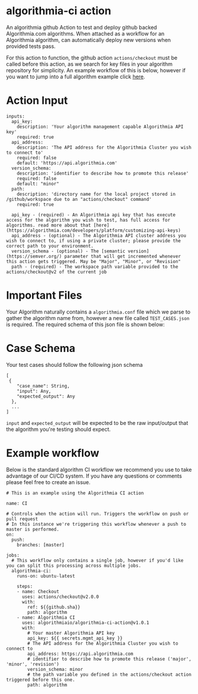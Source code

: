 # algorithmia-ci action
An algorithmia github Action to test and deploy github backed Algorithmia.com algorithms. 
When attached as a workflow for an Algorithmia algorithm, can automatically deploy new versions when provided tests pass.

For this action to function, the github action `actions/checkout` must be called before this action, as we search for key files in your algorithm repository for simplicity.
An example workflow of this is below, however if you want to jump into a full algorithm example click [here](https://github.com/algorithmiaio/algorithmia_ci).


# Action Input

```
inputs:
  api_key:
    description: 'Your algorithm management capable Algorithmia API key'
    required: true
  api_address:
    description: 'The API address for the Algorithmia Cluster you wish to connect to'
    required: false
    default: 'https://api.algorithmia.com'
  version_schema:
    description: 'identifier to describe how to promote this release'
    required: false
    default: "minor"
  path:
    description: 'directory name for the local project stored in /github/workspace due to an "actions/checkout" command'
    required: true
```

```
  api_key - (required) - An Algorithmia api key that has execute access for the algorithm you wish to test, has full access for algorithms. read more about that [here](https://algorithmia.com/developers/platform/customizing-api-keys)
  api_address - (optional) - The Algorithmia API cluster address you wish to connect to, if using a private cluster; please provide the correct path to your environment.
  version_schema - (optional) - The [semantic version](https://semver.org/) parameter that will get incremented whenever this action gets triggered. May be "Major", "Minor", or "Revision"
  path - (required) - The workspace path variable provided to the actions/checkout@v2 of the current job

```

# Important Files
Your Algorithm naturally contains a `algorithmia.conf` file which we parse to gather the algorithm name from, however a new file called `TEST_CASES.json` is required.
The required schema of this json file is shown below:

# Case Schema
Your test cases should follow the following json schema
```
[
 { 
    "case_name": String,
    "input": Any,
    "expected_output": Any
  },
  ...
]
```

`input` and `expected_output` will be expected to be the raw input/output that the algorithm you're testing should expect.


# Example workflow
Below is the standard algorithm CI workflow we recommend you use to take advantage of our CI/CD system.
If you have any questions or comments please feel free to create an issue.

```
# This is an example using the Algorithmia CI action

name: CI

# Controls when the action will run. Triggers the workflow on push or pull request
# In this instance we're triggering this workflow whenever a push to master is performed.
on:
  push:
    branches: [master]

jobs:
  # This workflow only contains a single job, however if you'd like you can split this processing across multiple jobs.
  algorithmia-ci:
    runs-on: ubuntu-latest

    steps:
    - name: Checkout
      uses: actions/checkout@v2.0.0
      with:
        ref: ${{github.sha}}
        path: algorithm
    - name: Algorithmia CI
      uses: algorithmiaio/algorithmia-ci-action@v1.0.1
      with:
        # Your master Algorithmia API key
        api_key: ${{ secrets.mgmt_api_key }}
        # The API address for the Algorithmia Cluster you wish to connect to
        api_address: https://api.algorithmia.com
        # identifier to describe how to promote this release ('major', 'minor', 'revision')
        version_schema: minor
        # the path variable you defined in the actions/checkout action triggered before this one.
        path: algorithm
```
